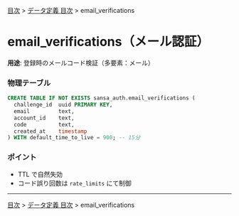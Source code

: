 [目次](../目次.md) > [データ定義 目次](目次.md) > email_verifications
# email_verifications（メール認証）

**用途**: 登録時のメールコード検証（多要素：メール）

### 物理テーブル
```sql
CREATE TABLE IF NOT EXISTS sansa_auth.email_verifications (
  challenge_id  uuid PRIMARY KEY,
  email         text,
  account_id    text,
  code          text,
  created_at    timestamp
) WITH default_time_to_live = 900; -- 15分
```
### ポイント
- TTL で自然失効
- コード誤り回数は `rate_limits` にて制御

---
[目次](../目次.md) > [データ定義 目次](目次.md) > email_verifications